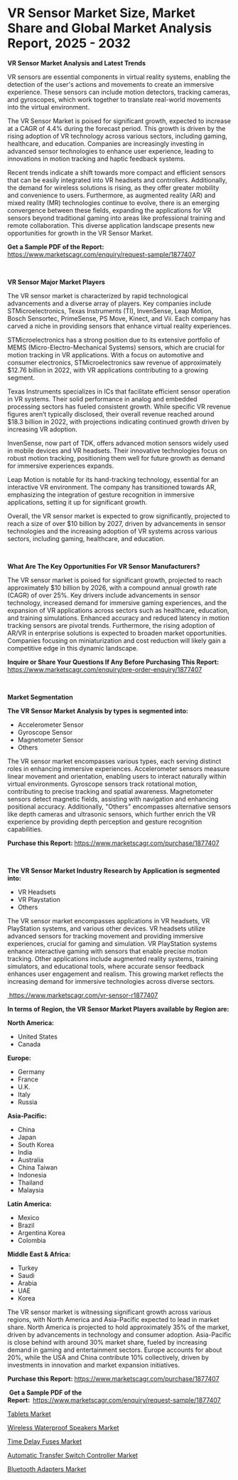 <p><h1>VR Sensor Market Size, Market Share and Global Market Analysis Report, 2025 - 2032</h1></p><p><strong>VR Sensor Market Analysis and Latest Trends</strong></p>
<p><p>VR sensors are essential components in virtual reality systems, enabling the detection of the user's actions and movements to create an immersive experience. These sensors can include motion detectors, tracking cameras, and gyroscopes, which work together to translate real-world movements into the virtual environment. </p><p>The VR Sensor Market is poised for significant growth, expected to increase at a CAGR of 4.4% during the forecast period. This growth is driven by the rising adoption of VR technology across various sectors, including gaming, healthcare, and education. Companies are increasingly investing in advanced sensor technologies to enhance user experience, leading to innovations in motion tracking and haptic feedback systems.</p><p>Recent trends indicate a shift towards more compact and efficient sensors that can be easily integrated into VR headsets and controllers. Additionally, the demand for wireless solutions is rising, as they offer greater mobility and convenience to users. Furthermore, as augmented reality (AR) and mixed reality (MR) technologies continue to evolve, there is an emerging convergence between these fields, expanding the applications for VR sensors beyond traditional gaming into areas like professional training and remote collaboration. This diverse application landscape presents new opportunities for growth in the VR Sensor Market.</p></p>
<p><strong>Get a Sample PDF of the Report:&nbsp;</strong> <a href="https://www.marketscagr.com/enquiry/request-sample/1877407?utm_campaign=2010&utm_medium=2&utm_source=Github&utm_content=ia&utm_term=06042025&utm_id=vr-sensor">https://www.marketscagr.com/enquiry/request-sample/1877407</a></p>
<p>&nbsp;</p>
<p><strong>VR Sensor Major Market Players</strong></p>
<p><p>The VR sensor market is characterized by rapid technological advancements and a diverse array of players. Key companies include STMicroelectronics, Texas Instruments (TI), InvenSense, Leap Motion, Bosch Sensortec, PrimeSense, PS Move, Kinect, and Vii. Each company has carved a niche in providing sensors that enhance virtual reality experiences.</p><p>STMicroelectronics has a strong position due to its extensive portfolio of MEMS (Micro-Electro-Mechanical Systems) sensors, which are crucial for motion tracking in VR applications. With a focus on automotive and consumer electronics, STMicroelectronics saw revenue of approximately $12.76 billion in 2022, with VR applications contributing to a growing segment.</p><p>Texas Instruments specializes in ICs that facilitate efficient sensor operation in VR systems. Their solid performance in analog and embedded processing sectors has fueled consistent growth. While specific VR revenue figures aren’t typically disclosed, their overall revenue reached around $18.3 billion in 2022, with projections indicating continued growth driven by increasing VR adoption.</p><p>InvenSense, now part of TDK, offers advanced motion sensors widely used in mobile devices and VR headsets. Their innovative technologies focus on robust motion tracking, positioning them well for future growth as demand for immersive experiences expands. </p><p>Leap Motion is notable for its hand-tracking technology, essential for an interactive VR environment. The company has transitioned towards AR, emphasizing the integration of gesture recognition in immersive applications, setting it up for significant growth.</p><p>Overall, the VR sensor market is expected to grow significantly, projected to reach a size of over $10 billion by 2027, driven by advancements in sensor technologies and the increasing adoption of VR systems across various sectors, including gaming, healthcare, and education.</p></p>
<p>&nbsp;</p>
<p><strong>What Are The Key Opportunities For VR Sensor Manufacturers?</strong></p>
<p><p>The VR sensor market is poised for significant growth, projected to reach approximately $10 billion by 2026, with a compound annual growth rate (CAGR) of over 25%. Key drivers include advancements in sensor technology, increased demand for immersive gaming experiences, and the expansion of VR applications across sectors such as healthcare, education, and training simulations. Enhanced accuracy and reduced latency in motion tracking sensors are pivotal trends. Furthermore, the rising adoption of AR/VR in enterprise solutions is expected to broaden market opportunities. Companies focusing on miniaturization and cost reduction will likely gain a competitive edge in this dynamic landscape.</p></p>
<p><strong>Inquire or Share Your Questions If Any Before Purchasing This Report:</strong> <a href="https://www.marketscagr.com/enquiry/pre-order-enquiry/1877407?utm_campaign=2010&utm_medium=2&utm_source=Github&utm_content=ia&utm_term=06042025&utm_id=vr-sensor">https://www.marketscagr.com/enquiry/pre-order-enquiry/1877407</a></p>
<p>&nbsp;</p>
<p><strong>Market Segmentation</strong></p>
<p><strong>The VR Sensor Market Analysis by types is segmented into:</strong></p>
<p><ul><li>Accelerometer Sensor</li><li>Gyroscope Sensor</li><li>Magnetometer Sensor</li><li>Others</li></ul></p>
<p><p>The VR sensor market encompasses various types, each serving distinct roles in enhancing immersive experiences. Accelerometer sensors measure linear movement and orientation, enabling users to interact naturally within virtual environments. Gyroscope sensors track rotational motion, contributing to precise tracking and spatial awareness. Magnetometer sensors detect magnetic fields, assisting with navigation and enhancing positional accuracy. Additionally, "Others" encompasses alternative sensors like depth cameras and ultrasonic sensors, which further enrich the VR experience by providing depth perception and gesture recognition capabilities.</p></p>
<p><strong>Purchase this Report:&nbsp;</strong><a href="https://www.marketscagr.com/purchase/1877407?utm_campaign=2010&utm_medium=2&utm_source=Github&utm_content=ia&utm_term=06042025&utm_id=vr-sensor">https://www.marketscagr.com/purchase/1877407</a></p>
<p>&nbsp;</p>
<p><strong>The VR Sensor Market Industry Research by Application is segmented into:</strong></p>
<p><ul><li>VR Headsets</li><li>VR Playstation</li><li>Others</li></ul></p>
<p><p>The VR sensor market encompasses applications in VR headsets, VR PlayStation systems, and various other devices. VR headsets utilize advanced sensors for tracking movement and providing immersive experiences, crucial for gaming and simulation. VR PlayStation systems enhance interactive gaming with sensors that enable precise motion tracking. Other applications include augmented reality systems, training simulators, and educational tools, where accurate sensor feedback enhances user engagement and realism. This growing market reflects the increasing demand for immersive technologies across diverse sectors.</p></p>
<p><a href="https://www.marketscagr.com/vr-sensor-r1877407?utm_campaign=2010&utm_medium=2&utm_source=Github&utm_content=ia&utm_term=06042025&utm_id=vr-sensor">&nbsp;https://www.marketscagr.com/vr-sensor-r1877407</a></p>
<p><strong>In terms of Region, the VR Sensor Market Players available by Region are:</strong></p>
<p>
    <p> <strong> North America: </strong>
        <ul>
            <li>United States</li>
            <li>Canada</li>
        </ul>
        </p> 
    <p> <strong> Europe: </strong>
        <ul>
            <li>Germany</li>
            <li>France</li>
            <li>U.K.</li>
            <li>Italy</li>
            <li>Russia</li>
        </ul>
        </p> 
    <p> <strong> Asia-Pacific: </strong>
        <ul>
            <li>China</li>
            <li>Japan</li>
            <li>South Korea</li>
            <li>India</li>
            <li>Australia</li>
            <li>China Taiwan</li>
            <li>Indonesia</li>
            <li>Thailand</li>
            <li>Malaysia</li>
        </ul>
        </p> 
    <p> <strong> Latin America: </strong>
        <ul>
            <li>Mexico</li>
            <li>Brazil</li>
            <li>Argentina Korea</li>
            <li>Colombia</li>
        </ul>
        </p> 
    <p> <strong> Middle East & Africa: </strong>
        <ul>
            <li>Turkey</li>
            <li>Saudi</li>
            <li>Arabia</li>
            <li>UAE</li>
            <li>Korea</li>
        </ul>
    </p>
    </p>
<p><p>The VR sensor market is witnessing significant growth across various regions, with North America and Asia-Pacific expected to lead in market share. North America is projected to hold approximately 35% of the market, driven by advancements in technology and consumer adoption. Asia-Pacific is close behind with around 30% market share, fueled by increasing demand in gaming and entertainment sectors. Europe accounts for about 20%, while the USA and China contribute 10% collectively, driven by investments in innovation and market expansion initiatives.</p></p>
<p><strong>Purchase this Report: </strong><a href="https://www.marketscagr.com/purchase/1877407?utm_campaign=2010&utm_medium=2&utm_source=Github&utm_content=ia&utm_term=06042025&utm_id=vr-sensor">https://www.marketscagr.com/purchase/1877407</a></p>
<p>&nbsp;<strong>Get a Sample PDF of the Report:&nbsp;&nbsp;</strong><a href="https://www.marketscagr.com/enquiry/request-sample/1877407?utm_campaign=2010&utm_medium=2&utm_source=Github&utm_content=ia&utm_term=06042025&utm_id=vr-sensor">https://www.marketscagr.com/enquiry/request-sample/1877407</a></p>
<p><strong></strong></p>
<p><p><a href="https://github.com/diosohusch6x/Market-Research-Report-List-1/blob/main/tablets-market.md?utm_campaign=2010&utm_medium=2&utm_source=Github&utm_content=ia&utm_term=06042025&utm_id=vr-sensor">Tablets Market</a></p><p><a href="https://github.com/BryceTownsendr/Market-Research-Report-List-7/blob/main/wireless-waterproof-speakers-market.md?utm_campaign=2010&utm_medium=2&utm_source=Github&utm_content=ia&utm_term=06042025&utm_id=vr-sensor">Wireless Waterproof Speakers Market</a></p><p><a href="https://github.com/camacrokesw2/Market-Research-Report-List-1/blob/main/time-delay-fuses-market.md?utm_campaign=2010&utm_medium=2&utm_source=Github&utm_content=ia&utm_term=06042025&utm_id=vr-sensor">Time Delay Fuses Market</a></p><p><a href="https://github.com/beberjuban9a/Market-Research-Report-List-1/blob/main/automatic-transfer-switch-controller-market.md?utm_campaign=2010&utm_medium=2&utm_source=Github&utm_content=ia&utm_term=06042025&utm_id=vr-sensor">Automatic Transfer Switch Controller Market</a></p><p><a href="https://github.com/mahnoor2003/Market-Research-Report-List-7/blob/main/bluetooth-adapters-market.md?utm_campaign=2010&utm_medium=2&utm_source=Github&utm_content=ia&utm_term=06042025&utm_id=vr-sensor">Bluetooth Adapters Market</a></p></p>